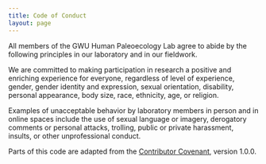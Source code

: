 ```yaml
---
title: Code of Conduct
layout: page
---
```



All members of the GWU Human Paleoecology Lab agree to abide by the following principles in our laboratory and in our fieldwork.

We are committed to making participation in research a positive and enriching experience for everyone, regardless of level of experience, gender, gender identity and expression, sexual orientation, disability, personal appearance, body size, race, ethnicity, age, or religion.

Examples of unacceptable behavior by laboratory members in person and in online spaces include the use of sexual language or imagery, derogatory comments or personal attacks, trolling, public or private harassment, insults, or other unprofessional conduct.
   
Parts of this code are adapted from the [Contributor Covenant](http://contributor-covenant.org), version 1.0.0.